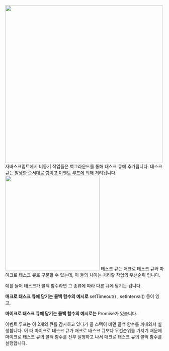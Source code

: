 <img src="https://github.com/moeyg/Front-end-Knowledge/blob/4bfd33877b5a876fffaf5d995ac0d724d997af60/Images/MacroTaskQueue-MicroStackQueue/MacroTaskQueue-MicroStackQueue-1.gif" width="500px" />
 자바스크립트에서 비동기 작업들은 백그라운드를 통해 태스크 큐에 추가됩니다. 태스크 큐는 발생한 순서대로 쌓이고 이벤트 루프에 의해 처리됩니다.

<img src="https://github.com/moeyg/Front-end-Knowledge/blob/4bfd33877b5a876fffaf5d995ac0d724d997af60/Images/MacroTaskQueue-MicroStackQueue/MacroTaskQueue-MicroStackQueue-2.gif" width="300px" />
 태스크 큐는 매크로 태스크 큐와 마이크로 태스크 큐로 구분할 수 있는데, 이 둘의 차이는 처리할 작업의 우선순위 입니다.

 예를 들어 태스크가 콜백 함수라면 그 종류에 따라 다른 큐에 담기는 겁니다.

 **매크로 태스크 큐에 담기는 콜백 함수의 예시로** setTimeout() , setInterval() 등이 있고,

 **마이크로 태스크 큐에 담기는 콜백 함수의 예시로는** Promise가 있습니다.

 이벤트 루프는 이 2개의 큐를 감시하고 있다가 콜 스택이 비면 콜백 함수를 꺼내와서 실행합니다. 이 때 마이크로 태스크 큐가 매크로 태스크 큐보다 우선순위를 가지기 때문에 마이크로 태스크 큐의 콜백 함수를 전부 실행하고 나서 매크로 태스크 큐의 콜백 함수를 실행합니다.
